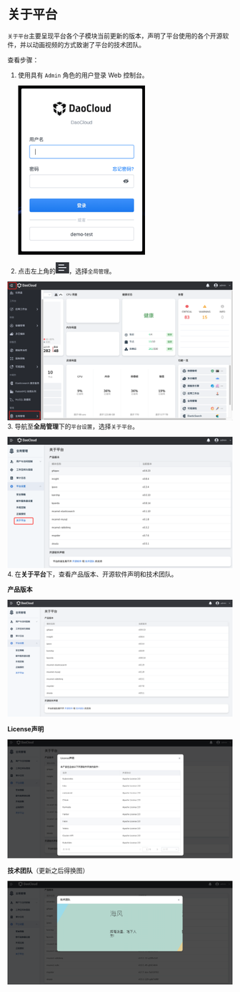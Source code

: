 # 关于平台

`关于平台`主要呈现平台各个子模块当前更新的版本，声明了平台使用的各个开源软件，并以动画视频的方式致谢了平台的技术团队。

查看步骤：

1. 使用具有 `Admin` 角色的用户登录 Web 控制台。

   <img src="../../images/lang00.png" style="zoom: 75%;" />
2. 点击左上角的<img src="../../images/visual01.png" style="zoom:50%;" />，选择`全局管理`。

  ![img](../../images/about04.png)
3. 导航至**全局管理**下的`平台设置`，选择`关于平台`。

  ![img](../../images/about05.png)
4. 在**关于平台**下，查看产品版本、开源软件声明和技术团队。

**产品版本**

![img](../../images/about01.png)

**License声明**

![img](../../images/about02.png)

**技术团队**（更新之后得换图）

![img](../../images/about03.png)
